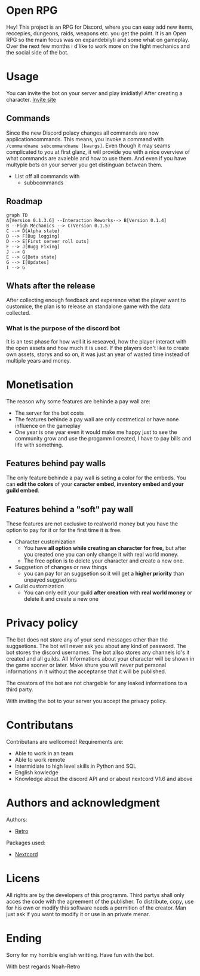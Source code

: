 # Open RPG

Hey! This project is an RPG for Discord, where you can easy add new items, reccepies, dungeons, raids, weapons etc. you get the point. It is an Open RPG so the main focus was on expandebilyti and some what on gameplay. Over the next few months i d'like to work more on the fight mechanics and the social side of the bot.


# Usage

You can invite the bot on your server and play imidiatly! After creating a character.
[Invite site](http://google.com/)

## Commands

Since the new Discord polacy changes all commands are now applicationcommands. This means, you invoke a command with ` /commandname subcommandname [kwargs]`. Even though it may seams complicated to you at first glanz, it will provide you with a nice overview of what commands are avaieble and how to use them. And even if you have multyple bots on your server you get distinguan betwean them.

 - List off all commands with
	 - subbcommands

 


## Roadmap

```mermaid
graph TD
A[Version 0.1.3.6] --Interaction Reworks--> B[Version 0.1.4]
B --Figh Mechanics --> C(Version 0.1.5)
C --> D{Alpha state}
D --> F[Bug logging]
D --> E[First server roll outs]
F --> J[Bugg Fixing]
J --> G
E --> G{Beta state}
G --> I[Updates]
I --> G
```

## Whats after the release

After collecting enough feedback and experence what the player want to customice, the plan is to release an standalone game with the data collected. 

### What is the purpose of the discord bot

It is an test phase for how well it is reseaved, how the player interact with the open assets and how much it is used. If the players don't like to create own assets, storys and so on, it was just an year of wasted time instead of multiple years and money.


# Monetisation

The reason why some features are behinde a pay wall are:

 - The server for the bot costs
 - The features behinde a pay wall are only costmetical or have none influence on the gameplay
 - One year is one year even it would make me happy just to see the community grow and use the progamm I created, I have to pay bills and life with something.

## Features behind pay walls

The only feature behinde a pay wall is seting a color for the embeds. You can **edit the colors** of your **caracter embed, inventory embed and your guild embed**.

## Features behind a "soft" pay wall

These features are not exclusive to realworld money but you have the option to pay for it or for the first time it is free. 

 - Character customization
	 - You have **all option while creating an character for free,** but after you created one you can only change it with real world money.
	 - The free option is to delete your character and create a new one.
 - Suggsetion of changes or new things
	 - you can pay for an suggsetion so it will get a **higher priority** than unpayed suggsetions
-	Guild customization
	-	You can only edit your guild **after creation** with **real world money** or delete it and create a new one


# Privacy policy

The bot does not store any of your send messages other than the suggsetions. 
The bot will never ask you about any kind of password.
The bot stores the  discord usernames.
The bot allso stores any channels Id's it created and all guilds.
All Informations about your character will be shown in the game sooner or later. Make shure you will never put personal informations in it without the acceptanse that it will be published.

The creators of the bot are not chargeble for any leaked informations to a third party. 

With inviting the bot to your server you accept the privacy policy.

# Contributans

Contributans are wellcomed! 
Requirements are:
-	Able to work in an team
-	Able to work remote
-	Intermidiate to high level skills in Python and SQL
-	English kowledge
-	Knowledge about the discord API and or about  nextcord V1.6 and above

# Authors and acknowledgment

Authors:
-	[Retro]("https://github.com/Noah-Retro")

Packages used:
-	[Nextcord]("https://github.com/nextcord/nextcord")

# Licens

All rights are by the developers of this programm.
Third partys shall only acces the code with the agreement of the publisher.
To distribute, copy, use for his own or modify this software needs a permition of the creator.
Man just ask if you want to modify it or use in an private menar.

# Ending
Sorry for my horrible english writting.
Have fun with the bot.

With best regards 
Noah-Retro

